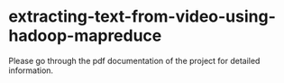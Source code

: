 # extracting-text-from-video-using-hadoop-mapreduce

Please go through the pdf documentation of the project for detailed information.
 
